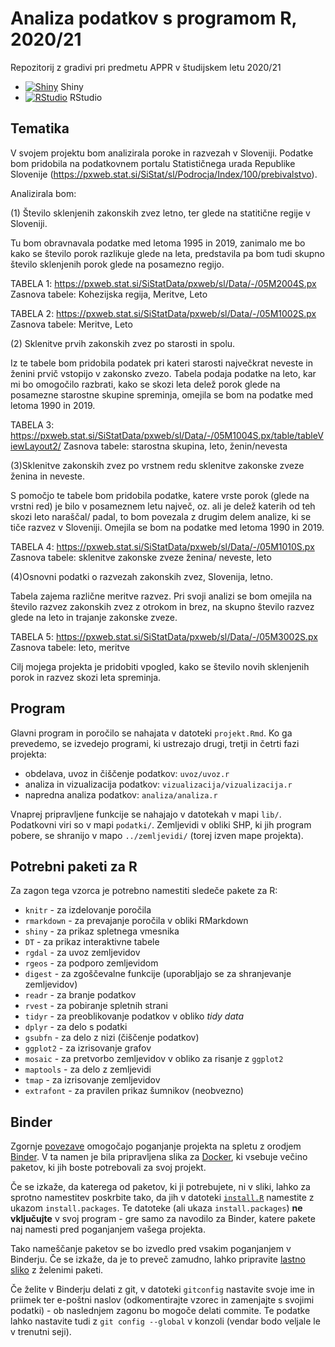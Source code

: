 # Analiza podatkov s programom R, 2020/21

Repozitorij z gradivi pri predmetu APPR v študijskem letu 2020/21

* [![Shiny](http://mybinder.org/badge.svg)](http://mybinder.org/v2/gh/jaanos/APPR-2020-21/master?urlpath=shiny/APPR-2020-21/projekt.Rmd) Shiny
* [![RStudio](http://mybinder.org/badge.svg)](http://mybinder.org/v2/gh/jaanos/APPR-2020-21/master?urlpath=rstudio) RStudio

## Tematika
V svojem projektu bom analizirala poroke in razvezah v Sloveniji. Podatke bom pridobila na podatkovnem portalu Statističnega urada Republike Slovenije (https://pxweb.stat.si/SiStat/sl/Podrocja/Index/100/prebivalstvo).

Analizirala bom:

(1) Število sklenjenih zakonskih zvez letno, ter glede na statitične regije v Sloveniji. 

Tu bom obravnavala podatke med letoma 1995 in 2019, zanimalo me bo kako se število porok razlikuje glede na leta, predstavila pa bom tudi skupno število sklenjenih porok glede na posamezno regijo.

 TABELA 1:
https://pxweb.stat.si/SiStatData/pxweb/sl/Data/-/05M2004S.px
Zasnova tabele: Kohezijska regija, Meritve, Leto

TABELA 2:
https://pxweb.stat.si/SiStatData/pxweb/sl/Data/-/05M1002S.px
Zasnova tabele: Meritve, Leto

(2) Sklenitve prvih zakonskih zvez po starosti in spolu. 

Iz te tabele bom pridobila podatek pri kateri starosti največkrat neveste in ženini prvič vstopijo v zakonsko zvezo. Tabela podaja podatke na leto, kar mi bo omogočilo razbrati, kako se skozi leta delež porok glede na posamezne starostne skupine spreminja, omejila se bom na podatke med letoma 1990 in 2019.

TABELA 3:
https://pxweb.stat.si/SiStatData/pxweb/sl/Data/-/05M1004S.px/table/tableViewLayout2/
Zasnova tabele: starostna skupina, leto, ženin/nevesta

(3)Sklenitve zakonskih zvez po vrstnem redu sklenitve zakonske zveze ženina in neveste.

S pomočjo te tabele bom pridobila podatke, katere vrste porok (glede na vrstni red) je bilo v posameznem letu največ, oz. ali je delež katerih od teh skozi leto naraščal/ padal, to bom povezala z drugim delem analize, ki se tiče razvez v Sloveniji. Omejila se bom na podatke med letoma 1990 in 2019.

TABELA 4:
https://pxweb.stat.si/SiStatData/pxweb/sl/Data/-/05M1010S.px
Zasnova tabele: sklenitve zakonske zveze ženina/ neveste, leto

(4)Osnovni podatki o razvezah zakonskih zvez, Slovenija, letno.

Tabela zajema različne meritve razvez. Pri svoji analizi se bom omejila na število razvez zakonskih zvez z otrokom in brez, na skupno število razvez glede na leto in trajanje zakonske zveze. 


TABELA 5: 
https://pxweb.stat.si/SiStatData/pxweb/sl/Data/-/05M3002S.px
Zasnova tabele: leto, meritve

Cilj mojega projekta je pridobiti vpogled, kako se število novih sklenjenih porok in razvez skozi leta spreminja. 


## Program

Glavni program in poročilo se nahajata v datoteki `projekt.Rmd`.
Ko ga prevedemo, se izvedejo programi, ki ustrezajo drugi, tretji in četrti fazi projekta:

* obdelava, uvoz in čiščenje podatkov: `uvoz/uvoz.r`
* analiza in vizualizacija podatkov: `vizualizacija/vizualizacija.r`
* napredna analiza podatkov: `analiza/analiza.r`

Vnaprej pripravljene funkcije se nahajajo v datotekah v mapi `lib/`.
Podatkovni viri so v mapi `podatki/`.
Zemljevidi v obliki SHP, ki jih program pobere,
se shranijo v mapo `../zemljevidi/` (torej izven mape projekta).

## Potrebni paketi za R

Za zagon tega vzorca je potrebno namestiti sledeče pakete za R:

* `knitr` - za izdelovanje poročila
* `rmarkdown` - za prevajanje poročila v obliki RMarkdown
* `shiny` - za prikaz spletnega vmesnika
* `DT` - za prikaz interaktivne tabele
* `rgdal` - za uvoz zemljevidov
* `rgeos` - za podporo zemljevidom
* `digest` - za zgoščevalne funkcije (uporabljajo se za shranjevanje zemljevidov)
* `readr` - za branje podatkov
* `rvest` - za pobiranje spletnih strani
* `tidyr` - za preoblikovanje podatkov v obliko *tidy data*
* `dplyr` - za delo s podatki
* `gsubfn` - za delo z nizi (čiščenje podatkov)
* `ggplot2` - za izrisovanje grafov
* `mosaic` - za pretvorbo zemljevidov v obliko za risanje z `ggplot2`
* `maptools` - za delo z zemljevidi
* `tmap` - za izrisovanje zemljevidov
* `extrafont` - za pravilen prikaz šumnikov (neobvezno)

## Binder

Zgornje [povezave](#analiza-podatkov-s-programom-r-202021)
omogočajo poganjanje projekta na spletu z orodjem [Binder](https://mybinder.org/).
V ta namen je bila pripravljena slika za [Docker](https://www.docker.com/),
ki vsebuje večino paketov, ki jih boste potrebovali za svoj projekt.

Če se izkaže, da katerega od paketov, ki ji potrebujete, ni v sliki,
lahko za sprotno namestitev poskrbite tako,
da jih v datoteki [`install.R`](install.R) namestite z ukazom `install.packages`.
Te datoteke (ali ukaza `install.packages`) **ne vključujte** v svoj program -
gre samo za navodilo za Binder, katere pakete naj namesti pred poganjanjem vašega projekta.

Tako nameščanje paketov se bo izvedlo pred vsakim poganjanjem v Binderju.
Če se izkaže, da je to preveč zamudno,
lahko pripravite [lastno sliko](https://github.com/jaanos/APPR-docker) z želenimi paketi.

Če želite v Binderju delati z git,
v datoteki `gitconfig` nastavite svoje ime in priimek ter e-poštni naslov
(odkomentirajte vzorec in zamenjajte s svojimi podatki) -
ob naslednjem zagonu bo mogoče delati commite.
Te podatke lahko nastavite tudi z `git config --global` v konzoli
(vendar bodo veljale le v trenutni seji).
